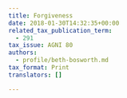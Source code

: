 ```yaml
---
title: Forgiveness
date: 2018-01-30T14:32:35+00:00
related_tax_publication_term:
  - 291
tax_issue: AGNI 80
authors:
  - profile/beth-bosworth.md
tax_format: Print
translators: []

---
```

